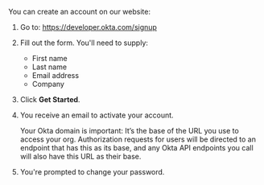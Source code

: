 You can create an account on our website:

1. Go to: <https://developer.okta.com/signup>

2. Fill out the form. You'll need to supply:

    - First name
    - Last name
    - Email address
    - Company

3. Click **Get Started**.

4. You receive an email to activate your account.

   Your Okta domain is important: It’s the base of the URL you use to access your org.  Authorization requests for users will be directed to an endpoint that has this as its base, and any Okta API endpoints you call will also have this URL as their base.

5. You're prompted to change your password.

